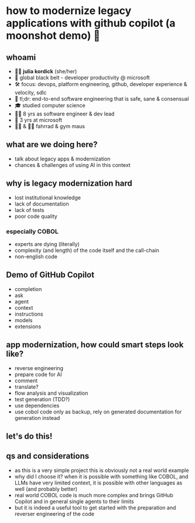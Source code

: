 # how to modernize legacy applications with github copilot (a moonshot demo) 🌚

## whoami

- 👩‍💻 **julia kordick** (she/her)
- 💼 global black belt - developer productivity @ microsoft
- 🛠️ focus: devops, platform engineering, github, developer experience & velocity, sdlc
- 📝 tl;dr: end-to-end software engineering that is safe, sane & consensual
- 🎓 studied computer science
- 👩‍🏫 8 yrs as software engineer & dev lead
- 🏢 3 yrs at microsoft
- 🚴‍♀️ & 🏋️‍♀️ fahrrad & gym maus

## what are we doing here?
- talk about legacy apps & modernization
- chances & challenges of using AI in this context

## why is legacy modernization hard 
- lost institutional knowledge
- lack of documentation
- lack of tests
- poor code quality

### especially COBOL
- experts are dying (literally)
- complexity (and length) of the code itself and the call-chain
- non-english code

## Demo of GitHub Copilot
- completion
- ask
- agent
- context
- instructions
- models
- extensions

## app modernization, how could smart steps look like?
- reverse engineering
- prepare code for AI
 - comment 
 - translate?
- flow analysis and visualization
- test generation (TDD?)
- use dependencies
- use cobol code only as backup, rely on generated documentation for generation instead

## let's do this!

## qs and considerations
- as this is a very simple project this is obviously not a real world example
- why did I choose it? when it is possible with something like COBOL, and LLMs have very limited context, it is possible with other languages as well (and probably better)
- real world COBOL code is much more complex and brings GitHub Copilot and in general single agents to their limits
- but it is indeed a useful tool to get started with the preparation and reverser engineering of the code

